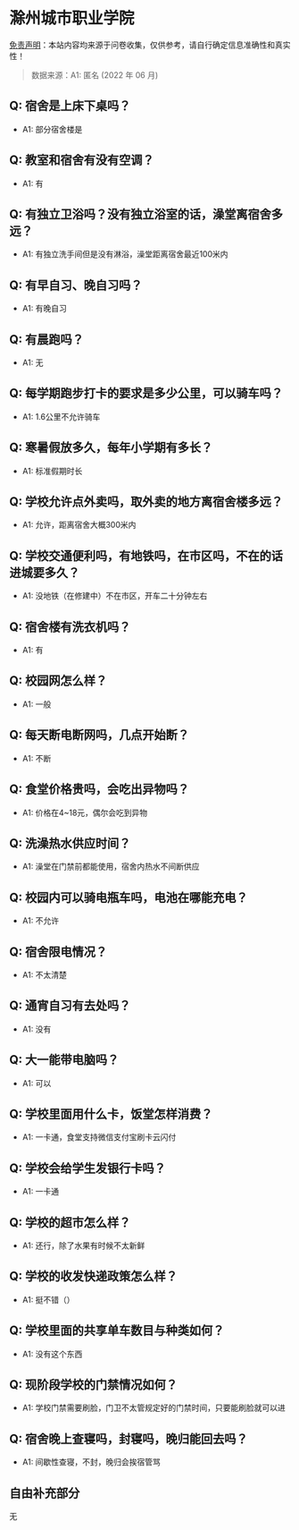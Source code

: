 # 滁州城市职业学院

[免责声明](https://colleges.chat/#_3)：本站内容均来源于问卷收集，仅供参考，请自行确定信息准确性和真实性！

> 数据来源：A1: 匿名 (2022 年 06 月)

## Q: 宿舍是上床下桌吗？

- A1: 部分宿舍楼是

## Q: 教室和宿舍有没有空调？

- A1: 有

## Q: 有独立卫浴吗？没有独立浴室的话，澡堂离宿舍多远？

- A1: 有独立洗手间但是没有淋浴，澡堂距离宿舍最近100米内

## Q: 有早自习、晚自习吗？

- A1: 有晚自习

## Q: 有晨跑吗？

- A1: 无

## Q: 每学期跑步打卡的要求是多少公里，可以骑车吗？

- A1: 1.6公里不允许骑车

## Q: 寒暑假放多久，每年小学期有多长？

- A1: 标准假期时长

## Q: 学校允许点外卖吗，取外卖的地方离宿舍楼多远？

- A1: 允许，距离宿舍大概300米内

## Q: 学校交通便利吗，有地铁吗，在市区吗，不在的话进城要多久？

- A1: 没地铁（在修建中）不在市区，开车二十分钟左右

## Q: 宿舍楼有洗衣机吗？

- A1: 有

## Q: 校园网怎么样？

- A1: 一般

## Q: 每天断电断网吗，几点开始断？

- A1: 不断

## Q: 食堂价格贵吗，会吃出异物吗？

- A1: 价格在4\~18元，偶尔会吃到异物

## Q: 洗澡热水供应时间？

- A1: 澡堂在门禁前都能使用，宿舍内热水不间断供应

## Q: 校园内可以骑电瓶车吗，电池在哪能充电？

- A1: 不允许

## Q: 宿舍限电情况？

- A1: 不太清楚

## Q: 通宵自习有去处吗？

- A1: 没有

## Q: 大一能带电脑吗？

- A1: 可以

## Q: 学校里面用什么卡，饭堂怎样消费？

- A1: 一卡通，食堂支持微信支付宝刷卡云闪付

## Q: 学校会给学生发银行卡吗？

- A1: 一卡通

## Q: 学校的超市怎么样？

- A1: 还行，除了水果有时候不太新鲜

## Q: 学校的收发快递政策怎么样？

- A1: 挺不错（）

## Q: 学校里面的共享单车数目与种类如何？

- A1: 没有这个东西

## Q: 现阶段学校的门禁情况如何？

- A1: 学校门禁需要刷脸，门卫不太管规定好的门禁时间，只要能刷脸就可以进

## Q: 宿舍晚上查寝吗，封寝吗，晚归能回去吗？

- A1: 间歇性查寝，不封，晚归会挨宿管骂

## 自由补充部分

无